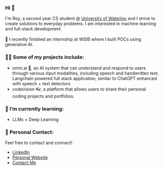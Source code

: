 ### Hi 👋

I'm Roy, a second year CS student @ [University of Waterloo](https://uwaterloo.ca/about/) and I strive to create solutions to everyday problems. I am interested in machine learning and full-stack development. <br><br>
🧰 I recently finished an internship at WSIB where I built POCs using generative AI.

### 🧑‍💻 Some of my projects include:
- omni.ai 🤖, an AI system that can understand and respond to users through various input modalities, including speech and handwritten text. Langchain powered full stack application, similar to ChatGPT enhanced with speech + text detectors
- codevision 👓, a platform that allows users to share their personal coding projects and portfolios.

### 🌱 I’m currently learning:
- LLMs + Deep Learning

### 💌 Personal Contact: 
Feel free to contact and connect!
- [LinkedIn](https://www.linkedin.com/in/roychon)
- [Personal Website](https://roychon.github.io)
- [Contact Me](mailto:rchon@uwaterloo.ca)
